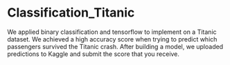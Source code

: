 # Classification_Titanic
We applied binary classification and tensorflow to implement on a Titanic dataset. We achieved a high accuracy score when trying to predict which passengers survived the Titanic crash. After building a model, we uploaded predictions to Kaggle and submit the score that you receive.
